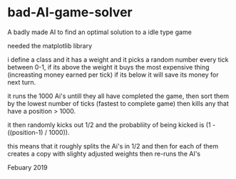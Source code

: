# bad-AI-game-solver
A badly made AI to find an optimal solution to a idle type game

needed the matplotlib library

i define a class and it has a weight and it picks a random number every tick between 0-1, if its above the weight it buys the most expensive thing
(increasting money earned per tick) if its below it will save its money for next turn.

it runs the 1000 Ai's untill they all have completed the game, then sort them by the lowest number of ticks (fastest to complete game)
then kills any that have a position > 1000.

it then randomly kicks out 1/2 and the probabliity of being kicked is (1 - ((position-1) / 1000)).

this means that it roughly splits the Ai's in 1/2 and then for each of them creates a copy with slighty adjusted weights then re-runs the AI's

Febuary 2019
